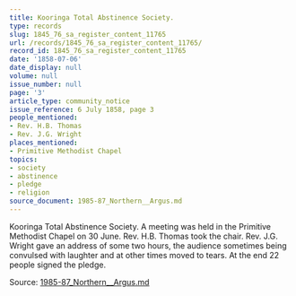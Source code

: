 ```yaml
---
title: Kooringa Total Abstinence Society.
type: records
slug: 1845_76_sa_register_content_11765
url: /records/1845_76_sa_register_content_11765/
record_id: 1845_76_sa_register_content_11765
date: '1858-07-06'
date_display: null
volume: null
issue_number: null
page: '3'
article_type: community_notice
issue_reference: 6 July 1858, page 3
people_mentioned:
- Rev. H.B. Thomas
- Rev. J.G. Wright
places_mentioned:
- Primitive Methodist Chapel
topics:
- society
- abstinence
- pledge
- religion
source_document: 1985-87_Northern__Argus.md
---
```


Kooringa Total Abstinence Society.  A meeting was held in the Primitive Methodist Chapel on 30 June.  Rev. H.B. Thomas took the chair.  Rev. J.G. Wright gave an address of some two hours, the audience sometimes being convulsed with laughter and at other times moved to tears.  At the end 22 people signed the pledge.

Source: [1985-87_Northern__Argus.md](/downloads/markdown/1985-87_Northern__Argus.md)
